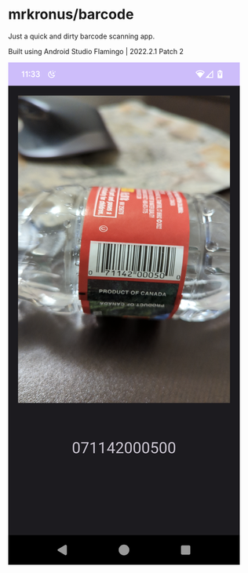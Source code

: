 <h1>mrkronus/barcode</h1>

Just a quick and dirty barcode scanning app. 

Built using Android Studio Flamingo | 2022.2.1 Patch 2

![screenshot](https://github.com/mrkronus/barcode/blob/main/screenshot.png)
